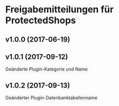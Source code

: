 # Freigabemitteilungen für ProtectedShops

## v1.0.0 (2017-06-19)

## v1.0.1 (2017-09-12)
Geänderte Plugin-Kategorie und Name

## v1.0.2 (2017-09-13)
Geänderter Plugin-Datenbanktabellenname